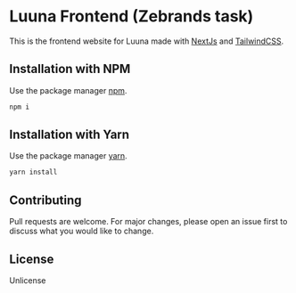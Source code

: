 # Luuna Frontend (Zebrands task)
This is the frontend website for Luuna made with [NextJs](https://nextjs.org/) and [TailwindCSS](https://tailwindcss.com/).

## Installation with NPM
Use the package manager [npm](https://www.npmjs.com/).
```bash
npm i
```
## Installation with Yarn
Use the package manager [yarn](https://yarnpkg.com/).

```bash
yarn install
```
## Contributing
Pull requests are welcome. For major changes, please open an issue first to discuss what you would like to change.

## License
Unlicense